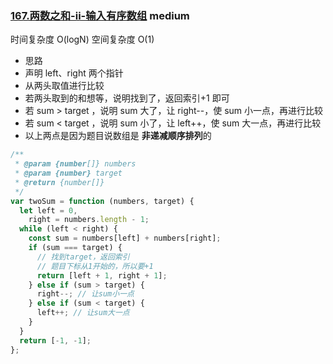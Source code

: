 ### [167.两数之和-ii-输入有序数组](https://leetcode.cn/problems/two-sum-ii-input-array-is-sorted/) <Badge type="warning">medium</Badge>

时间复杂度 O(logN)
空间复杂度 O(1)

- 思路
- 声明 left、right 两个指针
- 从两头取值进行比较
- 若两头取到的和想等，说明找到了，返回索引+1 即可
- 若 sum > target ，说明 sum 大了，让 right--，使 sum 小一点，再进行比较
- 若 sum < target ，说明 sum 小了，让 left++，使 sum 大一点，再进行比较
- 以上两点是因为题目说数组是 **非递减顺序排列**的

```js
/**
 * @param {number[]} numbers
 * @param {number} target
 * @return {number[]}
 */
var twoSum = function (numbers, target) {
  let left = 0,
    right = numbers.length - 1;
  while (left < right) {
    const sum = numbers[left] + numbers[right];
    if (sum === target) {
      // 找到target，返回索引
      // 题目下标从1开始的，所以要+1
      return [left + 1, right + 1];
    } else if (sum > target) {
      right--; // 让sum小一点
    } else if (sum < target) {
      left++; // 让sum大一点
    }
  }
  return [-1, -1];
};
```
